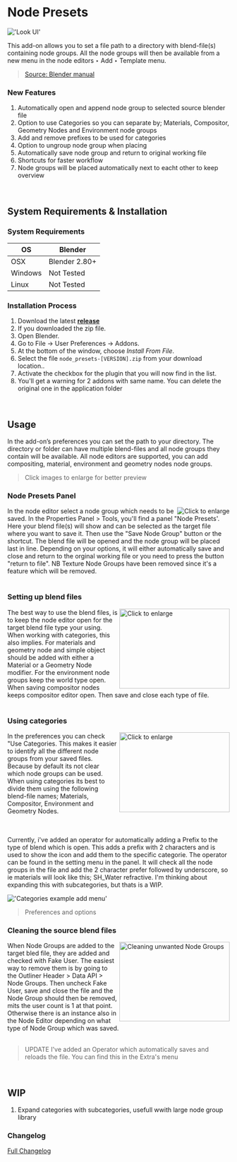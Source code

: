 # Node Presets

!['Look UI'](https://raw.githubusercontent.com/wiki/schroef/node-presets/images/node-presets-v015.png?v22092022 "Click to enlarge")



This add-on allows you to set a file path to a directory with blend-file(s) containing node groups. All the node groups will then be available from a new menu in the node editors ‣ Add ‣ Template menu.
> [Source: Blender manual](https://docs.blender.org/manual/en/2.83/addons/node/node_presets.html)


### New Features

1. Automatically open and append node group to selected source blender file
2. Option to use Categories so you can separate by; Materials, Compositor, Geometry Nodes and Environment node groups
2. Add and remove prefixes to be used for categories
4. Option to ungroup node group when placing
5. Automatically save node group and return to original working file
6. Shortcuts for faster workflow
7. Node groups will be placed automatically next to eacht other to keep overview


<br>

## System Requirements & Installation

### System Requirements

| **OS** | **Blender** |
| ------------- | ------------- |
| OSX | Blender 2.80+ |
| Windows | Not Tested |
| Linux | Not Tested |


### Installation Process

1. Download the latest <b>[release](https://github.com/schroef/node-presets/releases/)</b>
2. If you downloaded the zip file.
3. Open Blender.
4. Go to File -> User Preferences -> Addons.
5. At the bottom of the window, choose *Install From File*.
6. Select the file `node_presets-[VERSION].zip` from your download location..
7. Activate the checkbox for the plugin that you will now find in the list.
8. You'll get a warning for 2 addons with same name. You can delete the original one in the application folder

<br>

## Usage

In the add-on’s preferences you can set the path to your directory. The directory or folder can have multiple blend-files and all node groups they contain will be available. All node editors are supported, you can add compositing, material, environment and geometry nodes node groups. 

> Click images to enlarge for better preview

### Node Presets Panel


<img align="right" src="https://raw.githubusercontent.com/wiki/schroef/node-presets/images/node-presets-properties-panel-v015.png?23092022" title="Click to enlarge" >
In the node editor select a node group which needs to be saved. In the Properties Panel > Tools, you'll find a panel "Node Presets'. Here your blend file(s) will show and can be selected as the target file where you want to save it. Then use the "Save Node Group" button or the shortcut. The blend file will be opened and the node group will be placed last in line. Depending on your options, it will either automatically save and close and return to the orginal working file or you need to press the button "return to file". NB Texture Node Groups have been removed since it's a feature which will be removed.
<br>
<br>

### Setting up blend files

<img align="right" width="250" height="181" src="https://raw.githubusercontent.com/wiki/schroef/node-presets/images/node-presets-file-setup-v015.png?23092022" title="Click to enlarge" >
The best way to use the blend files, is to keep the node editor open for the target blend file type your using. When working with categories, this also implies. For materials and geometry node and simple object should be added with either a Material or a Geometry Node modifier. For the environment node groups keep the world type open. When saving compositor nodes keeps compositor editor open. Then save and close each type of file.
<br>
<br>

### Using categories

<img align="right" width="250" height="181" src="https://raw.githubusercontent.com/wiki/schroef/node-presets/images/node-presets-using-categories-v015.png?23092022" title="Click to enlarge" >
In the preferences you can check "Use Categories. This makes it easier to identify all the different node groups from your saved files. Because by default its not clear which node groups can be used. When using categories its best to divide them using the following blend-file names; Materials, Compositor, Environment and Geometry Nodes. 
<br>
<br>
<br>

Currently, i've added an operator for automatically adding a Prefix to the type of blend which is open. This adds a prefix with 2 characters and is used to show the icon and add them to the specific categorie. The operator can be found in the setting menu in the panel. It will check all the node groups in the file and add the 2 character prefer followed by underscore, so ie materials will look like this; SH_Water refractive. I'm thinking about expanding this with subcategories, but thats is a WIP.
<br>

!['Categories example add menu'](https://raw.githubusercontent.com/wiki/schroef/node-presets/images/node-presets-preferences-v015.png?23092022 "Click to enlarge")
> Preferences and options


### Cleaning the source blend files

<img alt="Cleaning unwanted Node Groups" align="right" width="250" height="180" src="https://raw.githubusercontent.com/wiki/schroef/node-presets/images/cleaning-blend-files.gif?23092022" title="Click to enlarge" >
When Node Groups are added to the target bled file, they are added and checked with Fake User. The easiest way to remove them is by going to the Outliner Header > Data API > Node Groups. Then uncheck Fake User, save and close the file and the Node Group should then be removed, mits the user count is 1 at that point. Otherwise there is an instance also in the Node Editor depending on what type of Node Group which was saved.
<br>
<br>

> UPDATE I've added an Operator which automatically saves and reloads the file. You can find this in the Extra's menu

<!-- !['Cleaning unwanted Node Groups'](https://raw.githubusercontent.com/wiki/schroef/node-presets/images/cleaning-blend-files.gif?23092022) -->
<!-- > Cleaning unwanted Node Groups -->


<br>

## WIP

1. Expand categories with subcategories, usefull wwith large node group library




### Changelog
[Full Changelog](CHANGELOG.md)
